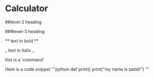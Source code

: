 # Calculator

##level-2 heading

###level-3 heading

** text in bold **

  _ text in italic _

  this is a 'command'

  Here is a code snippet
  '''python
  def print()
    print("my name is satish")
  '''
